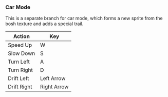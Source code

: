 ### Car Mode

This is a separate branch for car mode, which forms a new sprite from the bosh texture and adds a special trail.

| Action       | Key         |
|--------------|-------------|
| Speed Up     | W           |
| Slow Down    | S           |
| Turn Left    | A           |
| Turn Right   | D           |
| Drift Left   | Left Arrow  |
| Drift Right  | Right Arrow |